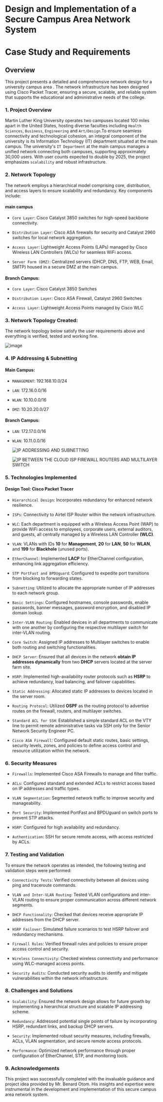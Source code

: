 # Design and Implementation of a Secure Campus Area Network System
# Case Study and Requirements
## Overview

This project presents a detailed and comprehensive network design for a university campus area . The network infrastructure has been designed using Cisco Packet Tracer, ensuring a secure, scalable, and reliable system that supports the educational and administrative needs of the college.

### 1. Project Overview

Martin Luther King University operates two campuses located 100 miles apart in the United States, hosting diverse faculties including `Health Sciences`, `Business`, `Engineering` and `Art/Design`.To ensure seamless connectivity and technological cohesion, an integral component of the university is its Information Technology (IT) department situated at the main campus. The university's `IT Department` at the main campus manages a unified network connecting both campuses, supporting approximately 30,000 users. With user counts expected to double by 2025, the project emphasizes `scalability` and robust infrastructure.

### 2. Network Topology

The network employs a hierarchical model comprising core, distribution, and access layers to ensure scalability and redundancy. Key components include:
#### main campus
* `Core Layer`: Cisco Catalyst 3850 switches for high-speed backbone connectivity.

* `Distribution Layer`: Cisco ASA firewalls for security and Catalyst 2960 switches for local network aggregation.

* `Access Layer`: Lightweight Access Points (LAPs) managed by Cisco Wireless LAN Controllers (WLCs) for seamless WiFi access.

* `Server Farm (DMZ)`: Centralized servers (DHCP, DNS, FTP, WEB, Email, SMTP) housed in a secure DMZ at the main campus.

#### Branch Campus:

* `Core Layer`: Cisco Catalyst 3850 Switches

* `Distribution Layer`: Cisco ASA Firewall, Catalyst 2960 Switches

* `Access Layer`: Lightweight Access Points managed by Cisco WLC

### 3. Network Topology Created: 

The network topology below satisfy the user requirements above and everything is verified, tested and working fine.

![image](https://github.com/tilak88/Secure-Campus-Area-Network-System/assets/169588136/a346648c-ac18-4054-8d7a-f750f722353a)


### 4. IP Addressing & Subnetting
#### Main Campus:

* `MANAGEMENT`: 192.168.10.0/24

* `LAN`:  172.16.0.0/16

* `WLAN`: 10.10.0.0/16

* `DMZ`: 10.20.20.0/27

#### Branch Campus:


* `LAN`:  172.17.0.0/16

* `WLAN`: 10.11.0.0/16

  ![IP ADDRESSING AND SUBNETTING](https://github.com/tilak88/Secure-Campus-Area-Network-System/assets/169588136/1cf0217f-bf88-465e-bf35-d8d871b18e53)

  ![IP BETWEEN THE CLOUD ISP FIREWALL ROUTERS AND MULTILAYER SWITCH](https://github.com/tilak88/Secure-Campus-Area-Network-System/assets/169588136/cb202b37-8b0d-4619-a8d3-a73aac40f106)



### 5. Technologies Implemented

#### Design Tool: Cisco Packet Tracer

* `Hierarchical Design`: Incorporates redundancy for enhanced network resilience.

* `ISPs`: Connectivity to Airtel ISP Router within the network infrastructure.

* `WLC`: Each department is equipped with a Wireless Access Point (WAP) to provide WiFi access to employees, corporate users, external auditors, and guests, all centrally managed by a Wireless LAN Controller **(WLC)**.

* `VLAN`: VLANs with IDs **10** for **Management**, **20** for **LAN**, **50** for **WLAN**, and **199** for **Blackhole** (unused ports).

* `EtherChannel`: Implemented **LACP** for EtherChannel configuration, enhancing link aggregation efficiency.

* `STP PortFast and BPDUguard`: Configured to expedite port transitions from blocking to forwarding states.

* `Subnetting`: Utilized to allocate the appropriate number of IP addresses to each network group.

* `Basic Settings`: Configured hostnames, console passwords, enable passwords, banner messages, password encryption, and disabled IP domain lookup.

* `Inter-VLAN Routing`: Enabled devices in all departments to communicate with one another by configuring the respective multilayer switch for inter-VLAN routing.

* `Core Switch`: Assigned IP addresses to Multilayer switches to enable both routing and switching functionalities.

* `DHCP Server`: Ensured that all devices in the network **obtain IP addresses dynamically** from two **DHCP** servers located at the server farm site.

* `HSRP`: Implemented high-availability router protocols such as **HSRP** to achieve redundancy, load balancing, and failover capabilities.

* `Static Addressing`: Allocated static IP addresses to devices located in the server room.

* `Routing Protocol`: Utilized **OSPF** as the routing protocol to advertise routes on the firewall, routers, and multilayer switches.

* `Standard ACL for SSH`: Established a simple standard ACL on the VTY line to permit remote administrative tasks via SSH only for the Senior Network Security Engineer PC.

* `Cisco ASA Firewall`: Configured default static routes, basic settings, security levels, zones, and policies to define access control and resource utilization within the network.


### 6. Security Measures

* `Firewalls`: Implemented Cisco ASA Firewalls to manage and filter traffic.

* `ACLs`: Configured standard and extended ACLs to restrict access based on IP addresses and traffic types.

* `VLAN Segmentation`: Segmented network traffic to improve security and manageability.

* `Port Security`: Implemented PortFast and BPDUguard on switch ports to prevent STP attacks.

* `HSRP`: Configured for high availability and redundancy.

* `Authentication`: SSH for secure remote access, with access restricted by ACLs.

### 7. Testing and Validation
To ensure the network operates as intended, the following testing and validation steps were performed:

* `Connectivity Tests`: Verified connectivity between all devices using ping and traceroute commands.

* `VLAN and Inter-VLAN Routing`: Tested VLAN configurations and inter-VLAN routing to ensure proper communication across different network segments.

* `DHCP Functionality`: Checked that devices receive appropriate IP addresses from the DHCP server.

* `HSRP Failover`: Simulated failure scenarios to test HSRP failover and redundancy mechanisms.

* `Firewall Rules`: Verified firewall rules and policies to ensure proper access control and security.

* `Wireless Connectivity`: Checked wireless connectivity and performance using WLC-managed access points.

* `Security Audits`: Conducted security audits to identify and mitigate vulnerabilities within the network infrastructure.

### 8. Challenges and Solutions

* `Scalability`: Ensured the network design allows for future growth by implementing a hierarchical structure and scalable IP addressing scheme.

* `Redundancy`: Addressed potential single points of failure by incorporating HSRP, redundant links, and backup DHCP servers.

* `Security`: Implemented robust security measures, including firewalls, ACLs, VLAN segmentation, and secure remote access protocols.

* `Performance`: Optimized network performance through proper configuration of EtherChannel, STP, and monitoring tools.

### 9. Acknowledgements

This project was successfully completed with the invaluable guidance and project idea provided by Mr. Benard Otom. His insights and expertise were instrumental in the development and implementation of this secure campus area network system.


